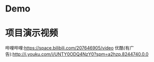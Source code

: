 # Demo
# 项目演示视频
哔哩哔哩:https://space.bilibili.com/207646905/video
优酷(有广告):http://i.youku.com/i/UNTY0ODQ4NzY0?spm=a2hzp.8244740.0.0
